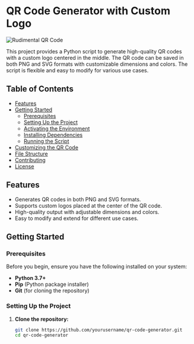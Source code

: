 # QR Code Generator with Custom Logo

![Rudimental QR Code](./qr_output/RudimentalQR_with_logo.png)

This project provides a Python script to generate high-quality QR codes with a custom logo centered in the middle. The QR code can be saved in both PNG and SVG formats with customizable dimensions and colors. The script is flexible and easy to modify for various use cases.

## Table of Contents

- [Features](#features)
- [Getting Started](#getting-started)
  - [Prerequisites](#prerequisites)
  - [Setting Up the Project](#setting-up-the-project)
  - [Activating the Environment](#activating-the-environment)
  - [Installing Dependencies](#installing-dependencies)
  - [Running the Script](#running-the-script)
- [Customizing the QR Code](#customizing-the-qr-code)
- [File Structure](#file-structure)
- [Contributing](#contributing)
- [License](#license)

## Features

- Generates QR codes in both PNG and SVG formats.
- Supports custom logos placed at the center of the QR code.
- High-quality output with adjustable dimensions and colors.
- Easy to modify and extend for different use cases.

## Getting Started

### Prerequisites

Before you begin, ensure you have the following installed on your system:

- **Python 3.7+**
- **Pip** (Python package installer)
- **Git** (for cloning the repository)

### Setting Up the Project

1. **Clone the repository:**

   ```bash
   git clone https://github.com/yourusername/qr-code-generator.git
   cd qr-code-generator

